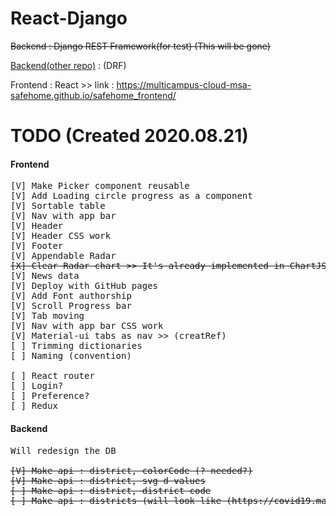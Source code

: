 # React-Django

<del>Backend : Django REST Framework(for test) (This will be gone)</del>

[Backend(other repo)](https://github.com/Cloud-MSA-edu-team-8/test_django) : (DRF) 

Frontend : React >> link : https://multicampus-cloud-msa-safehome.github.io/safehome_frontend/ <br>

# TODO (Created 2020.08.21)
#### Frontend
<pre>
[V] Make Picker component reusable
[V] Add Loading circle progress as a component
[V] Sortable table
[V] Nav with app bar
[V] Header
[V] Header CSS work
[V] Footer
[V] Appendable Radar
<del>[X] Clear Radar chart >> It's already implemented in ChartJS</del>
[V] News data
[V] Deploy with GitHub pages
[V] Add Font authorship
[V] Scroll Progress bar
[V] Tab moving 
[V] Nav with app bar CSS work
[V] Material-ui tabs as nav >> (creatRef)
[ ] Trimming dictionaries
[ ] Naming (convention)

[ ] React router
[ ] Login? 
[ ] Preference?
[ ] Redux
</pre>

#### Backend
<pre>
Will redesign the DB
<del>
[V] Make api : district, colorCode (? needed?)
[V] Make api : district, svg d values
[ ] Make api : district, district code
[ ] Make api : districts (will look like (https://covid19.mathdro.id/api/countries).)
</del>
</pre>